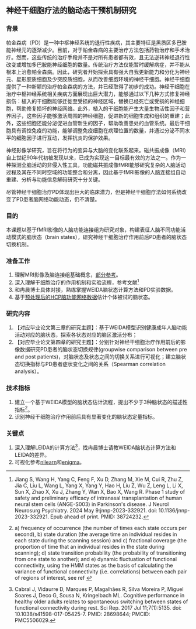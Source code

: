 ## 神经干细胞疗法的脑动态干预机制研究
### 背景
帕金森病（PD）是一种中枢神经系统的退行性疾病，其主要特征是黑质区多巴胺能神经元的逐渐减少。目前，对于帕金森病的主要治疗方法包括药物治疗和手术治疗。然而，这些传统的治疗手段并不是对所有患者都有效，且无法逆转神经退行性改变或增加多巴胺能神经细胞的数量。传统治疗方法仅能暂时缓解病症，并不能从根本上治愈帕金森病。因此，研究者开始探索具有强大自我更新能力和分化为神经元、星形胶质细胞及少突胶质细胞，从而改善细胞环境的神经干细胞。神经干细胞提供了一种新颖的治疗帕金森病的方法，并已经取得了初步的成功。神经干细胞在治疗中枢神经系统相关疾病方面展现出巨大潜力，能够通过以下几种方式修复神经损伤：植入的干细胞能够迁徙至受损的神经区域，替换已经死亡或受损的神经细胞，帮助修复损坏的神经网络。此外，植入的干细胞能产生大量生物活性因子和营养因子，这些因子能够激活周围的神经细胞，促进新的细胞生成和组织的重建；此外，这些细胞还能分泌促进血管新生的因子，帮助改善患处的血管系统。最后干细胞具有调控免疫的功能，能够调整免疫细胞在病理位置的数量，并通过分泌不同水平的细胞因子进行互动，发挥抗炎的保护效果。

神经影像学研究，旨在将行为的变异与大脑的变化联系起来。磁共振成像（MRI）自上世纪90年代初被发现以来，已成为实现这一目标最有效的方法之一。作为一种探测全脑活动的非侵入性工具，功能磁共振成像fMRI能够研究复杂的人脑活动过程及其在不同时空域的功能整合和分离，因此基于fMRI影像的人脑连接组自动重建、分析与功能信息解码研究十分关键。

尽管神经干细胞治疗PD体现出巨大的临床潜力，但是神经干细胞疗法如何系统改变了PD患者脑网络功能动态，仍不清楚。


### 目的
本课题以基于fMRI影像的人脑功能连接组为研究对象，构建表征人脑不同功能活动模式的脑状态（brain states），研究神经干细胞治疗作用前后PD患者的脑状态切换机制。

### 准备工作
1. 理解MRI影像及脑连接组基础概念，[部分参考](https://github.com/chenfei-ye/students_proj)。
2. 深入理解干细胞治疗的作用机制和实验流程，参考文献[^38724232]
3. 和冉晨博士具体对接，熟练掌握WEIDA脑状态计算方法和PD实验数据。
4. 基于[预处理后的HCP脑功能网络数据](https://github.com/chenfei-ye/students_proj#hcp%E6%95%B0%E6%8D%AE)估计个体被试的脑状态。


### 研究内容
1. 【对应毕业论文第三章的研究主题】：基于WEIDA模型识别健康成年人脑功能活动对应的脑状态，探索各状态对应的脑区激活分布；
2. 【对应毕业论文第四章的研究主题】：分别针对神经干细胞治疗作用前后的影像数据研究PD患者的脑状态切换规律(groupwise comparison between pre and post patients)，对脑状态及状态之间的切换关系进行可视化；建立脑状态切换指标与PD患者症状变化之间的关系（Spearman correlation analysis）。


### 技术指标
1. 建立一个基于WEIDA模型的脑状态估计流程，提出不少于3种脑状态的描述性指标[^metrics]。
2. 识别神经干细胞治疗作用前后具有显著变化的脑状态定量指标。

### 关键点
1. 深入理解LEIDA的计算方法[^28698644]，找冉晨博士请教WEIDA脑状态计算方法和LEIDA的差异。
2. 可视化参考[nilearn](https://nilearn.github.io/dev/index.html)和[enigma](https://enigma-toolbox.readthedocs.io/en/latest/pages/12.visualization/index.html)。

[^38724232]: Jiang S, Wang H, Yang C, Feng F, Xu D, Zhang M, Xie M, Cui R, Zhu Z, Jia C, Liu L, Wang L, Yang X, Yang Y, Hao H, Liu Z, Wu Z, Leng L, Li X, Sun X, Zhao X, Xu J, Zhang Y, Wan X, Bao X, Wang R. Phase 1 study of safety and preliminary efficacy of intranasal transplantation of human neural stem cells (ANGE-S003) in Parkinson's disease. J Neurol Neurosurg Psychiatry. 2024 May 9:jnnp-2023-332921. doi: 10.1136/jnnp-2023-332921. Epub ahead of print. PMID: 38724232.
[^metrics]: a) frequency of occurrence (the number of times each state occurs per second), b) state duration (the average time an individual resides in each state during the scanning session) and c) fractional coverage (the proportion of time that an individual resides in the state during scanning); d) state transition probability (the probability of transitioning from one state to another); and e) dynamic fluctuation of functional connectivity, using the HMM states as the basis of calculating the variance of functional connectivity (i.e. correlations) between each pair of regions of interest, see ref [^36623929]
[^36623929]: Chu C, Liu S, He N, Zeng Z, Wang J, Zhang Z, Zeljic K, van der Stelt O, Sun B, Yan F, Liu C, Li D, Zhang C. Subthalamic stimulation modulates motor network in Parkinson’s disease: recover, relieve and remodel. Brain. 2023 Jul 3;146(7):2780-2791. doi: 10.1093/brain/awad004. PMID: 36623929.
[^28698644]: Cabral J, Vidaurre D, Marques P, Magalhães R, Silva Moreira P, Miguel Soares J, Deco G, Sousa N, Kringelbach ML. Cognitive performance in healthy older adults relates to spontaneous switching between states of functional connectivity during rest. Sci Rep. 2017 Jul 11;7(1):5135. doi: 10.1038/s41598-017-05425-7. PMID: 28698644; PMCID: PMC5506029.
